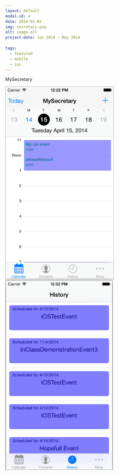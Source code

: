```yaml
---
layout: default
modal-id: 4
date: 2014-01-01
img: secretary.png
alt: image-alt
project-date: Jan 2014 - May 2014

tags:
  - featured
  - mobile
  - ios
---
```

MySecretary 

<div class="col-md-6">
	<img src="img/secretary/1.png" class="img-responsive img-centered" alt="Screenshot">
</div>
<div class="col-md-6">
	<img src="img/secretary/2.png" class="img-responsive img-centered" alt="Screenshot">
</div>